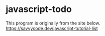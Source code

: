 # javascript-todo

This program is originally from the site below.  
https://savvycode.dev/javascript-tutorial-list
